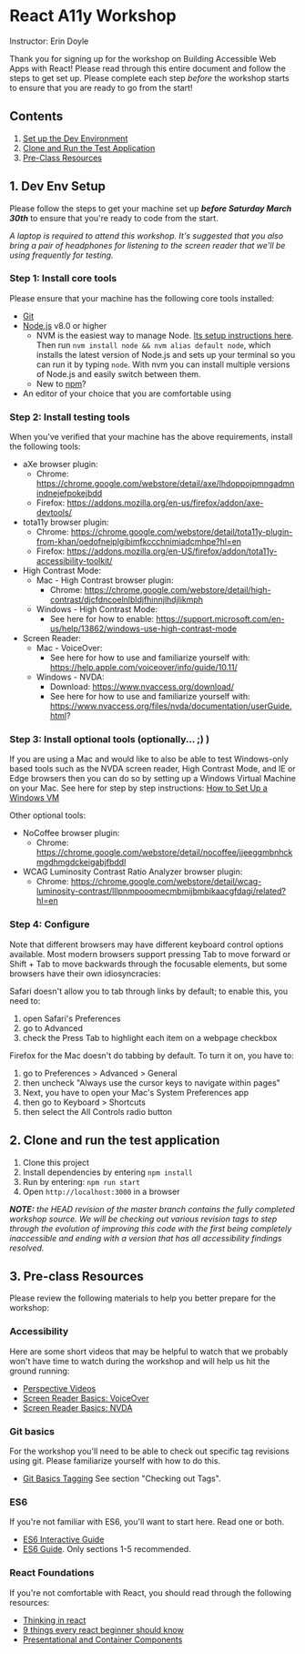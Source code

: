 # React A11y Workshop 
Instructor: Erin Doyle  
  
Thank you for signing up for the workshop on Building Accessible Web Apps with React! 
Please read through this entire document and follow the steps to get set up. Please complete each step *before* the workshop starts to ensure that you are ready to go from the start!  

## Contents
1. [Set up the Dev Environment](#1.-dev-env-setup)
2. [Clone and Run the Test Application](#2.-clone-and-run-the-test-application)
3. [Pre-Class Resources](#3.-pre-class-resources)


## 1. Dev Env Setup

Please follow the steps to get your machine set up **_before Saturday March 30th_** to ensure that you're ready to code from the start.

_A laptop is required to attend this workshop.  It's suggested that you also bring a pair of headphones for listening to 
the screen reader that we'll be using frequently for testing._  

### Step 1: Install core tools
Please ensure that your machine has the following core tools installed:

* [Git](https://git-scm.com/downloads)
* [Node.js](https://nodejs.org/en/) v8.0 or higher
    * NVM is the easiest way to manage Node. [Its setup instructions
    here](https://github.com/creationix/nvm#installation). Then run `nvm install
node && nvm alias default node`, which installs the latest version of Node.js
and sets up your terminal so you can run it by typing `node`. With nvm you can
install multiple versions of Node.js and easily switch between them.
    * New to [npm](https://docs.npmjs.com/)?
* An editor of your choice that you are comfortable using

### Step 2: Install testing tools
When you've verified that your machine has the above requirements, install the following tools: 
  
* aXe browser plugin:
    * Chrome: https://chrome.google.com/webstore/detail/axe/lhdoppojpmngadmnindnejefpokejbdd
    * Firefox: https://addons.mozilla.org/en-us/firefox/addon/axe-devtools/
* tota11y browser plugin:
    * Chrome: https://chrome.google.com/webstore/detail/tota11y-plugin-from-khan/oedofneiplgibimfkccchnimiadcmhpe?hl=en
    * Firefox: https://addons.mozilla.org/en-US/firefox/addon/tota11y-accessibility-toolkit/
* High Contrast Mode:
    * Mac - High Contrast browser plugin:
        * Chrome: https://chrome.google.com/webstore/detail/high-contrast/djcfdncoelnlbldjfhinnjlhdjlikmph
    * Windows - High Contrast Mode:
        * See here for how to enable: https://support.microsoft.com/en-us/help/13862/windows-use-high-contrast-mode
* Screen Reader:
    * Mac - VoiceOver:
        * See here for how to use and familiarize yourself with: https://help.apple.com/voiceover/info/guide/10.11/
    * Windows - NVDA:
        * Download: https://www.nvaccess.org/download/
        * See here for how to use and familiarize yourself with: https://www.nvaccess.org/files/nvda/documentation/userGuide.html?

### Step 3: Install optional tools (optionally... ;) ) 
If you are using a Mac and would like to also be able to test Windows-only based tools such as the NVDA screen reader,
High Contrast Mode, and IE or Edge browsers then you can do so by setting up a Windows Virtual Machine on your Mac.
See here for step by step instructions: [How to Set Up a Windows VM](docs/VM_SETUP.md)

Other optional tools:

* NoCoffee browser plugin:
    * Chrome: https://chrome.google.com/webstore/detail/nocoffee/jjeeggmbnhckmgdhmgdckeigabjfbddl
* WCAG Luminosity Contrast Ratio Analyzer browser plugin:
    * Chrome: https://chrome.google.com/webstore/detail/wcag-luminosity-contrast/lllpnmpooomecmbmijbmbikaacgfdagi/related?hl=en

### Step 4: Configure
Note that different browsers may have different keyboard control options available. Most modern browsers support pressing Tab 
to move forward or Shift + Tab to move backwards through the focusable elements, but some browsers have their own idiosyncracies:

Safari doesn't allow you to tab through links by default; to enable this, you need to: 
1. open Safari's Preferences
2. go to Advanced
3. check the Press Tab to highlight each item on a webpage checkbox

Firefox for the Mac doesn't do tabbing by default. To turn it on, you have to: 
1. go to Preferences > Advanced > General
2. then uncheck "Always use the cursor keys to navigate within pages"
3. Next, you have to open your Mac's System Preferences app
4. then go to Keyboard > Shortcuts
5. then select the All Controls radio button


## 2. Clone and run the test application
1. Clone this project
2. Install dependencies by entering `npm install`
3. Run by entering: `npm run start`
4. Open `http://localhost:3000` in a browser

_**NOTE:** the HEAD revision of the master branch contains the fully completed workshop source.  We will be checking out
various revision tags to step through the evolution of improving this code with the first being completely inaccessible and 
ending with a version that has all accessibility findings resolved._


## 3. Pre-class Resources

Please review the following materials to help you better prepare for the workshop:

### Accessibility
Here are some short videos that may be helpful to watch that we probably won't have time to watch during the workshop and will help us hit the ground running:
* [Perspective Videos](https://www.w3.org/WAI/perspective-videos)
* [Screen Reader Basics: VoiceOver](https://youtu.be/5R-6WvAihms)
* [Screen Reader Basics: NVDA](https://youtu.be/Jao3s_CwdRU)


### Git basics
For the workshop you'll need to be able to check out specific tag revisions using git.  Please familiarize yourself with how to do this.
* [Git Basics Tagging](https://git-scm.com/book/en/v2/Git-Basics-Tagging) See section "Checking out Tags".

### ES6
If you're not familiar with ES6, you'll want to start here. Read one or both.  
* [ES6 Interactive Guide](http://stack.formidable.com/es6-interactive-guide/#/)
* [ES6 Guide](https://mrzepinski.gitbooks.io/es6-guide/content/). Only sections 1-5 recommended.

### React Foundations
If you're not comfortable with React, you should read through the following resources:  
* [Thinking in react](https://facebook.github.io/react/docs/thinking-in-react.html)
* [9 things every react beginner should know](https://camjackson.net/post/9-things-every-reactjs-beginner-should-know)
* [Presentational and Container Components](https://medium.com/@dan_abramov/smart-and-dumb-components-7ca2f9a7c7d0)
